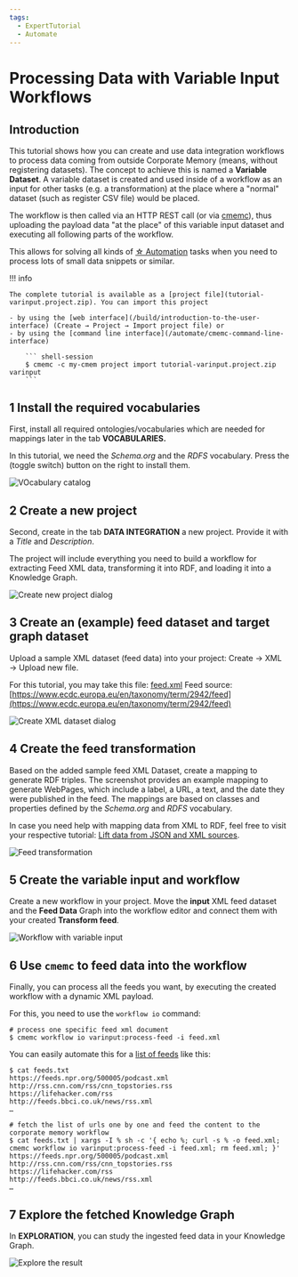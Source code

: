 ```yaml
---
tags:
  - ExpertTutorial
  - Automate
---
```

# Processing Data with Variable Input Workflows

## Introduction

This tutorial shows how you can create and use data integration workflows to process data coming from outside Corporate Memory (means, without registering datasets).
The concept to achieve this is named a **Variable Dataset**.
A variable dataset is created and used inside of a workflow as an input for other tasks (e.g. a transformation) at the place where a "normal" dataset (such as register CSV file) would be placed.

The workflow is then called via an HTTP REST call (or via [cmemc](/automate/cmemc-command-line-interface)), thus uploading the payload data "at the place" of this variable input dataset and executing all following parts of the workflow.

This allows for solving all kinds of [☆ Automation](/automate) tasks when you need to process lots of small data snippets or similar.

!!! info

    The complete tutorial is available as a [project file](tutorial-varinput.project.zip). You can import this project

    - by using the [web interface](/build/introduction-to-the-user-interface) (Create → Project → Import project file) or
    - by using the [command line interface](/automate/cmemc-command-line-interface)

        ``` shell-session
        $ cmemc -c my-cmem project import tutorial-varinput.project.zip varinput
        ```

## 1 Install the required vocabularies

First, install all required ontologies/vocabularies which are needed for mappings later in the tab **VOCABULARIES.**

In this tutorial, we need the _Schema.org_ and the _RDFS_ vocabulary. Press the (toggle switch) button on the right to install them.

![VOcabulary catalog](pdwviw-vocab-catalog.png)

## 2 Create a new project

Second, create in the tab **DATA INTEGRATION** a new project. Provide it with a _Title_ and _Description_.

The project will include everything you need to build a workflow for extracting Feed XML data, transforming it into RDF, and loading it into a Knowledge Graph.

![Create new project dialog](pdwviw-create-new-project.png)

## 3 Create an (example) feed dataset and target graph dataset

Upload a sample XML dataset (feed data) into your project: Create → XML → Upload new file.

For this tutorial, you may take this file: [feed.xml](feed.xml)
Feed source: [https://www.ecdc.europa.eu/en/taxonomy/term/2942/feed](https://www.ecdc.europa.eu/en/taxonomy/term/2942/feed)

![Create XML dataset dialog](pdwviw-create-xml-dataset.png)

## 4 Create the feed transformation

Based on the added sample feed XML Dataset, create a mapping to generate RDF triples.
The screenshot provides an example mapping to generate WebPages, which include a label, a URL, a text, and the date they were published in the feed.
The mappings are based on classes and properties defined by the _Schema.org_ and _RDFS_ vocabulary.

In case you need help with mapping data from XML to RDF, feel free to visit your respective tutorial: [Lift data from JSON and XML sources](/build/lift-data-from-json-and-xml-sources).

![Feed transformation](pdwviw-feed-transformation.png)

## 5 Create the variable input and workflow

Create a new workflow in your project.
Move the **input** XML feed dataset and the **Feed Data** Graph into the workflow editor and connect them with your created **Transform feed**.

![Workflow with variable input](pdwviw-variable-input-workflow.png)

## 6 Use `cmemc` to feed data into the workflow

Finally, you can process all the feeds you want, by executing the created workflow with a dynamic XML payload.

For this, you need to use the `workflow io` command:

``` shell-session
# process one specific feed xml document
$ cmemc workflow io varinput:process-feed -i feed.xml
```

You can easily automate this for a [list of feeds](feeds.txt) like this:

``` shell-session
$ cat feeds.txt
https://feeds.npr.org/500005/podcast.xml
http://rss.cnn.com/rss/cnn_topstories.rss
https://lifehacker.com/rss
http://feeds.bbci.co.uk/news/rss.xml
…

# fetch the list of urls one by one and feed the content to the corporate memory workflow
$ cat feeds.txt | xargs -I % sh -c '{ echo %; curl -s % -o feed.xml; cmemc workflow io varinput:process-feed -i feed.xml; rm feed.xml; }'
https://feeds.npr.org/500005/podcast.xml
http://rss.cnn.com/rss/cnn_topstories.rss
https://lifehacker.com/rss
http://feeds.bbci.co.uk/news/rss.xml
…
```

## 7 Explore the fetched Knowledge Graph

In **EXPLORATION**, you can study the ingested feed data in your Knowledge Graph.

![Explore the result](pdwviw-review-knowledge-graph.png)
